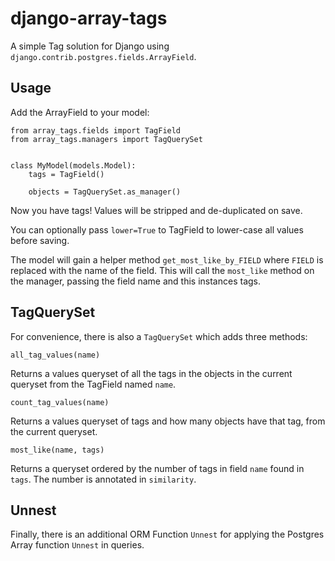 django-array-tags
=================

A simple Tag solution for Django using `django.contrib.postgres.fields.ArrayField`.

Usage
-----

Add the ArrayField to your model:

    from array_tags.fields import TagField
    from array_tags.managers import TagQuerySet


    class MyModel(models.Model):
        tags = TagField()

        objects = TagQuerySet.as_manager()

Now you have tags!  Values will be stripped and de-duplicated on save.

You can optionally pass `lower=True` to TagField to lower-case all values before saving.

The model will gain a helper method `get_most_like_by_FIELD` where `FIELD` is replaced with the name of the field.  This will call the `most_like` method on the manager, passing the field name and this instances tags.

TagQuerySet
-----------

For convenience, there is also a `TagQuerySet` which adds three methods:

`all_tag_values(name)`

Returns a values queryset of all the tags in the objects in the current queryset from the TagField named `name`.

`count_tag_values(name)`

Returns a values queryset of tags and how many objects have that tag, from the current queryset.

`most_like(name, tags)`

Returns a queryset ordered by the number of tags in field `name` found in `tags`.  The number is annotated in `similarity`.

Unnest
------

Finally, there is an additional ORM Function `Unnest` for applying the Postgres Array function `Unnest` in queries.
